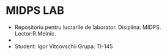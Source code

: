 # MIDPS LAB
+ Repositoriu pentru lucrarile de laborator. Disiplina: MIDPS. Lector:R.Melnic.
+
+ Student: Igor Vitcovschii Grupa: TI-145
